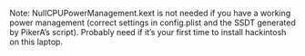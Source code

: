 Note: NullCPUPowerManagement.kext is not needed if you have a working power management (correct settings in config.plist and the SSDT generated by PikerA’s script).
Probably need if it’s your first time to install hackintosh on this laptop.